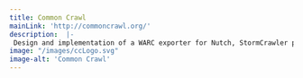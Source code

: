 ```yaml
---
title: Common Crawl
mainLink: 'http://commoncrawl.org/'
description:  |-
 Design and implementation of a WARC exporter for Nutch, StormCrawler pipeline for crawling the [news dataset](https://commoncrawl.org/2016/10/news-dataset-available/){:target="_blank"}
image: "/images/ccLogo.svg"
image-alt: 'Common Crawl'
---
```


